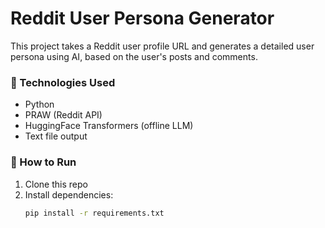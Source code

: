 # Reddit User Persona Generator

This project takes a Reddit user profile URL and generates a detailed user persona using AI, based on the user's posts and comments.

### 🔧 Technologies Used
- Python
- PRAW (Reddit API)
- HuggingFace Transformers (offline LLM)
- Text file output

### 🚀 How to Run

1. Clone this repo
2. Install dependencies:
   ```bash
   pip install -r requirements.txt
